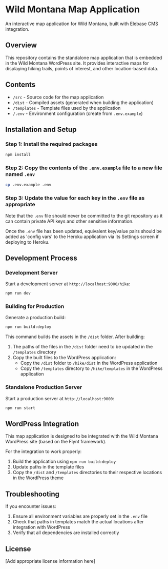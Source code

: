 # Wild Montana Map Application

An interactive map application for Wild Montana, built with Elebase CMS integration.

## Overview

This repository contains the standalone map application that is embedded in the Wild Montana WordPress site. It provides interactive maps for displaying hiking trails, points of interest, and other location-based data.

## Contents

- `/src` - Source code for the map application
- `/dist` - Compiled assets (generated when building the application)
- `/templates` - Template files used by the application
- `/.env` - Environment configuration (create from `.env.example`)

## Installation and Setup

### Step 1: Install the required packages

```bash
npm install
```

### Step 2: Copy the contents of the `.env.example` file to a new file named `.env`

```bash
cp .env.example .env
```

### Step 3: Update the value for each key in the `.env` file as appropriate

Note that the `.env` file should never be committed to the git repository as it can contain private
API keys and other sensitive information.

Once the `.env` file has been updated, equivalent key/value pairs should be added as 'config vars'
to the Heroku application via its Settings screen if deploying to Heroku.

## Development Process

### Development Server

Start a development server at `http://localhost:9000/hike`:

```bash
npm run dev
```

### Building for Production

Generate a production build:

```bash
npm run build:deploy
```

This command builds the assets in the `/dist` folder. After building:

1. The paths of the files in the `/dist` folder need to be updated in the `/templates` directory
2. Copy the built files to the WordPress application:
   - Copy the `/dist` folder to `/hike/dist` in the WordPress application
   - Copy the `/templates` directory to `/hike/templates` in the WordPress application

### Standalone Production Server

Start a production server at `http://localhost:9000`:

```bash
npm run start
```

## WordPress Integration

This map application is designed to be integrated with the Wild Montana WordPress site (based on the Flynt framework).

For the integration to work properly:

1. Build the application using `npm run build:deploy`
2. Update paths in the template files
3. Copy the `/dist` and `/templates` directories to their respective locations in the WordPress theme

## Troubleshooting

If you encounter issues:

1. Ensure all environment variables are properly set in the `.env` file
2. Check that paths in templates match the actual locations after integration with WordPress
3. Verify that all dependencies are installed correctly

## License

[Add appropriate license information here]

